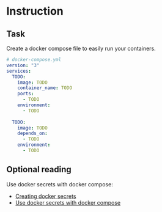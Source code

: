 # Instruction

## Task 

Create a docker compose file to easily run your containers. 

```yaml
# docker-compose.yml 
version: "3"
services: 
  TODO: 
    image: TODO
    container_name: TODO
    ports: 
      - TODO
    environment:
      - TODO
  
  TODO:
    image: TODO
    depends_on: 
      - TODO 
    environment:
      - TODO
```

## Optional reading 

Use docker secrets with docker compose: 
- [Creating docker secrets](https://docs.docker.com/engine/reference/commandline/secret_create/)
- [Use docker secrets with docker compose](https://www.rockyourcode.com/using-docker-secrets-with-docker-compose/)

